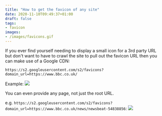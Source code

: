 ```yaml
---
title: "How to get the favicon of any site"
date: 2020-11-10T09:49:37+01:00
draft: false
tags:
- favicon
images:
- /images/favicons.gif
---
```


If you ever find yourself needing to display a small icon for a 3rd party URL but don't want to have to crawl the site to pull out the favicon URL then you can make use of a Google CDN:

```
https://s2.googleusercontent.com/s2/favicons?domain_url=https://www.bbc.co.uk/
```

Example: ![](https://s2.googleusercontent.com/s2/favicons?domain_url=https://www.bbc.co.uk/)

You can even provide any page, not just the root URL.

e.g. `https://s2.googleusercontent.com/s2/favicons?domain_url=https://www.bbc.co.uk/news/newsbeat-54838856`: ![](https://s2.googleusercontent.com/s2/favicons?domain_url=https://www.bbc.co.uk/news/newsbeat-54838856)
